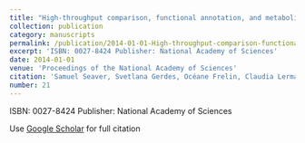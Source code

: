 ```yaml
---
title: "High-throughput comparison, functional annotation, and metabolic modeling of plant genomes using the PlantSEED resource"
collection: publication
category: manuscripts
permalink: /publication/2014-01-01-High-throughput-comparison-functional-annotation-and-metabolic-modeling-of-plant-genomes-using-the-PlantSEED-resource
excerpt: 'ISBN: 0027-8424 Publisher: National Academy of Sciences'
date: 2014-01-01
venue: 'Proceedings of the National Academy of Sciences'
citation: 'Samuel Seaver, Svetlana Gerdes, Océane Frelin, Claudia Lerma-Ortiz, Louis Bradbury, Rémi Zallot, Ghulam Hasnain, Thomas Niehaus, Basma El, Shiran Pasternak. &quot;High-throughput comparison, functional annotation, and metabolic modeling of plant genomes using the PlantSEED resource.&quot; Proceedings of the National Academy of Sciences, 2014.'
number: 21
---
```

ISBN: 0027-8424 Publisher: National Academy of Sciences

Use [Google Scholar](https://scholar.google.com/scholar?q=High-throughput+comparison,+functional+annotation,+and+metabolic+modeling+of+plant+genomes+using+the+{PlantSEED}+resource) for full citation
